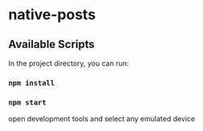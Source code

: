 # native-posts

## Available Scripts

In the project directory, you can run:

### `npm install`

### `npm start`

оpen development tools and select any emulated device
